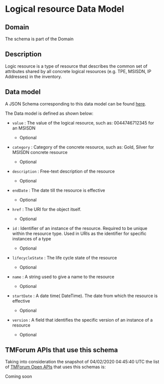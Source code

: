 # Logical resource Data Model

## Domain

The  schema is part of the  Domain

## Description

Logic resource is a type of resource that describes the common set of attributes shared by all concrete logical resources (e.g. TPE, MSISDN, IP Addresses) in the inventory.

## Data model

A JSON Schema corresponding to this data model can be found
[here](https://github.com/tmforum-rand/schemas/blob/candidates/Resource/LogicalResource.schema.json).

The Data model is defined as shown below:
- `value` : The value of the logical resource, such as: 0044746712345 for an MSISDN

  - Optional

- `category` : Category of the concrete resource, such as: Gold, Silver for MSISDN concrete resource

  - Optional

- `description` : Free-text description of the resource

  - Optional

- `endDate` : The date till the resource is effective

  - Optional

- `href` : The URI for the object itself.

  - Optional

- `id` : Identifier of an instance of the resource. Required to be unique within the resource type.  Used in URIs as the identifier for specific instances of a type

  - Optional

- `lifecycleState` : The life cycle state of the resource

  - Optional

- `name` : A string used to give a name to the resource

  - Optional

- `startDate` : A date time( DateTime). The date from which the resource is effective

  - Optional

- `version` : A field that identifies the specific version of an instance of a resource

  - Optional





## TMForum APIs that use this schema

Taking into consideration the snapshot of 04/02/2020 04:45:40 UTC the list of [TMForum Open APIs](https://www.tmforum.org/open-apis/) that uses this schemas is:

Coming soon